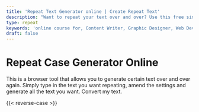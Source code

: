 ```yaml
---
title: 'Repeat Text Generator online | Create Repeat Text'
description: "Want to repeat your text over and over? Use this free simple online browser tool to generate your text repeatedly. Convert my text for repeat your text online"
type: repeat
keywords: 'online course for, Content Writer, Graphic Designer, Web Developer, Software Engineer, Frontend Developer graphic designer, UI designer, digital marketing'
draft: false
---
```


# Repeat Case Generator Online

This is a browser tool that allows you to generate certain text over and over again. Simply type in the text you want repeating, amend the settings and generate all the text you want. Convert my text.


{{< reverse-case >}}